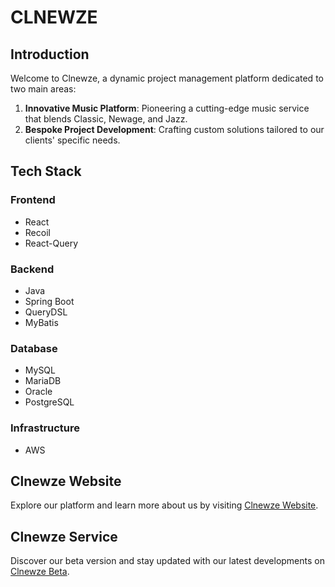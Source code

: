 # CLNEWZE

## Introduction

Welcome to Clnewze, a dynamic project management platform dedicated to two main areas:

1. **Innovative Music Platform**: Pioneering a cutting-edge music service that blends Classic, Newage, and Jazz.
2. **Bespoke Project Development**: Crafting custom solutions tailored to our clients' specific needs.

## Tech Stack

### Frontend

- React
- Recoil
- React-Query

### Backend

- Java
- Spring Boot
- QueryDSL
- MyBatis

### Database

- MySQL
- MariaDB
- Oracle
- PostgreSQL

### Infrastructure

- AWS

## Clnewze Website

Explore our platform and learn more about us by visiting [Clnewze Website](https://www.clnewze.com).

## Clnewze Service

Discover our beta version and stay updated with our latest developments on [Clnewze Beta](https://github.com/clnewze/CLNEWZE_Beta).
